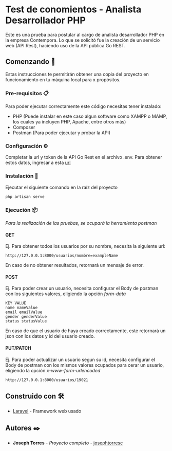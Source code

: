 # Test de conomientos - Analista Desarrollador PHP

Este es una prueba para postular al cargo de analista desarrollador PHP en la empresa Contempora.
Lo que se solicitó fue la creación de un servicio web (API Rest), haciendo uso de la API pública Go REST. 

## Comenzando 🚀

Estas instrucciones te permitirán obtener una copia del proyecto en funcionamiento en tu máquina local para x propósitos.

### Pre-requisitos 📋

Para poder ejecutar correctamente este código necesitas tener instalado:

* PHP (Puede instalar en este caso algun software como XAMPP o MAMP, los cuales ya incluyen PHP, Apache, entre otros más)
* Composer
* Postman (Para poder ejecutar y probar la API)

### Configuración ⚙️

Completar la url y token de la API Go Rest en el archivo .env.
Para obtener estos datos, ingresar a esta [url](https://gorest.co.in/)

### Instalación 🔧

Ejecutar el siguiente comando en la raíz del proyecto

```
php artisan serve
```

### Ejecución 📦

_Para la realización de las pruebas, se ocupará la herramienta postman_

#### GET

Ej. Para obtener todos los usuarios por su nombre, necesita la siguiente url:

```
http://127.0.0.1:8000/usuarios/nombre=exampleName
```

En caso de no obtener resultados, retornará un mensaje de error.

#### POST

Ej. Para poder crear un usuario, necesita configurar el Body de postman con los siguientes valores, eligiendo la opción _form-data_

```
KEY VALUE
name nameValue
email emailValue
gender genderValue
status statusValue
```

En caso de que el usuario de haya creado correctamente, este retornará un json con los datos y id del usuario creado.

#### PUT/PATCH

Ej. Para poder actualizar un usuario segun su id, necesita configurar el Body de postman con los mismos valores ocupados para cerar un usuario, eligiendo la opción _x-www-form-urlencoded_

```
http://127.0.0.1:8000/usuarios/19021
```


## Construido con 🛠️

* [Laravel](https://laravel.com/) - Framework web usado

## Autores ✒️

* **Joseph Torres** - *Proyecto completo* - [josephtorresc](https://github.com/josephtorresc)